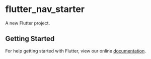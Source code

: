 # flutter_nav_starter

A new Flutter project.

## Getting Started

For help getting started with Flutter, view our online
[documentation](https://flutter.io/).
